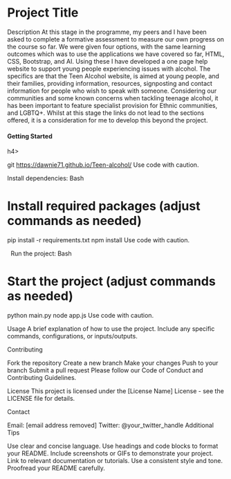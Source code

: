 <h1>Project Title</h1>

<he>Description</h3>
At this stage in the programme, my peers and I have been asked to complete a formative assessment to measure our own progress on the course so far. We were given four options, with the same learning outcomes which was to use the applications we have covered so far, HTML, CSS, Bootstrap, and AI. Using these I have developed a one page help website to support young people experiencing issues with alcohol. The specifics are that the Teen Alcohol website, is aimed at young people, and their families, providing information, resources, signposting and contact information for people who wish to speak with someone. Considering our communities and some known concerns when tackling teenage alcohol, it has been important to feature specialist provision for Ethnic communities, and LGBTQ+. Whilst at this stage the links do not lead to the sections offered, it is a consideration for me to develop this beyond the project.

<h4>Getting Started</h4>h4>

git https://dawnie71.github.io/Teen-alcohol/
Use code with caution.

Install dependencies:
Bash
# Install required packages (adjust commands as needed)
pip install -r requirements.txt
npm install
Use code with caution.

  
Run the project:
Bash
# Start the project (adjust commands as needed)
python main.py
node app.js
Use code with caution.

Usage
A brief explanation of how to use the project. Include any specific commands, configurations, or inputs/outputs.

Contributing

Fork the repository
Create a new branch
Make your changes
Push to your branch
Submit a pull request
Please follow our Code of Conduct and Contributing Guidelines.   

License
This project is licensed under the [License Name] License - see the LICENSE file for details.

Contact

Email: [email address removed]
Twitter: @your_twitter_handle
Additional Tips

Use clear and concise language.
Use headings and code blocks to format your README.
Include screenshots or GIFs to demonstrate your project.
Link to relevant documentation or tutorials.
Use a consistent style and tone.
Proofread your README carefully.
